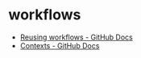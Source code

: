workflows
=========

- [Reusing workflows - GitHub Docs](https://docs.github.com/en/actions/learn-github-actions/reusing-workflows)
- [Contexts - GitHub Docs](https://docs.github.com/en/actions/learn-github-actions/contexts)
